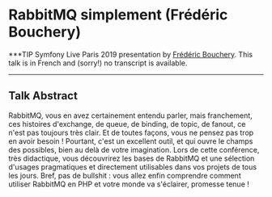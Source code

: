 # RabbitMQ simplement (Frédéric Bouchery)

***TIP
Symfony Live Paris 2019 presentation by [Frédéric Bouchery](https://connect.symfony.com/api/alternates/17ad8ca0-a602-4dc8-84a1-c785637d6a3b).
This talk is in French and (sorry!) no transcript is available.
***

## Talk Abstract

RabbitMQ, vous en avez certainement entendu parler, mais franchement, ces histoires d'exchange, de queue, de binding, de topic, de fanout, ce n'est pas toujours très clair. Et de toutes façons, vous ne pensez pas trop en avoir besoin ! Pourtant, c'est un excellent outil, et qui ouvre le champs des possibles, bien au delà de votre imagination. Lors de cette conférence, très didactique, vous découvrirez les bases de RabbitMQ et une sélection d'usages pragmatiques et directement utilisables dans vos projets de tous les jours. Bref, pas de bullshit : vous allez enfin comprendre comment utiliser RabbitMQ en PHP et votre monde va s'éclairer, promesse tenue !

